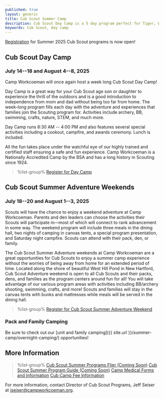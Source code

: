 ```yaml
---
published: true
layout: generic
title: Cub Scout Summer Camp
description: Cub Scout Day Camp is a 5 day program perfect for Tiger, Wolf, and Bear Scouts. Day camp has all the fun of a summer camp experience without the overnight element. Cub Scout Summer Adventure weekend is a shorter, overnight option for packs, dens, and families.
keywords: Cub Scout, day camp
---
```


<div class="alert alert-info">
<a href="{{ site.url }}/cub-scouts/register/">Registration</a> for Summer 2025 Cub Scout programs is now open!
</div>

## Cub Scout Day Camp

### July 14--18 and August 4--8, 2025

Camp Workcoeman will once again host a week long Cub Scout Day Camp!

Day Camp is a great way for your Cub Scout age son or daughter to experience the thrill of the outdoors and is a good introduction to independence from mom and dad without being too far from home. The week-long program fills each day with the adventure and experiences that families join the Scouting program for.  Activities include archery, BB, swimming, crafts, nature, STEM, and much more.

Day Camp runs 8:30 AM -- 4:00 PM and also features several special activities including a cookout, campfire, and awards ceremony. Lunch is included.

All the fun takes place under the watchful eye of our highly trained and
certified staff ensuring a safe and fun experience. Camp Workcoeman is a
Nationally Accredited Camp by the BSA and has a long history in Scouting since
1924.

> %list-group%
> <a href="{{ site.url }}/cub-scouts/register/" class="list-group-item">Register for Day Camp</a>

## Cub Scout Summer Adventure Weekends

### July 18--20 and August 1--3, 2025

Scouts will have the chance to enjoy a weekend adventure at Camp Workcoeman. Parents and den leaders can choose the activities their Scouts will participate in—most of which will connect to rank advancement in some way. The weekend program will include three meals in the dining hall, two nights of camping in canvas tents, a special program presentation, and Saturday night campfire. Scouts can attend with their pack, den, or family.

The Cub Scout Summer Adventure weekends at Camp Workcoeman are a great opportunities for Cub Scouts to enjoy a summer camp experience without the worries of being away from home for an extended period of time. Located along the shore of beautiful West Hill Pond in New Hartford, Cub Scout Adventure weekend is open to all Cub Scouts and their packs, dens, and families as the program centers around fun for all! You will take advantage of our various program areas with activities including BB/archery shooting, swimming, crafts, and more! Scouts and families will stay in the canvas tents with bunks and mattresses while meals will be served in the dining hall.

> %list-group%
> <a href="{{ site.url }}/cub-scouts/register/" class="list-group-item">Register for Cub Scout Summer Adventure Weekend</a>

### Pack and Family Camping

Be sure to check out our [unit and family camping]({{ site.url }}/summer-camp/overnight-camping/) opportunities!

## More Information

> %list-group%
> <a href="{{ site.url }}/#" class="list-group-item">Cub Scout Summer Programs Flier (Coming Soon)</a>
> <a href="{{ site.url }}/#" class="list-group-item">Cub Scout Summer Program Guide (Coming Soon)</a>
> <a href="{{ site.url }}/summer-camp/forms/medical-form-info/" class="list-group-item">Camp Medical Forms and Information</a>
> <a href="{{ site.url }}/cub-scouts/fees/" class="list-group-item">Cub Camp Fee Information</a>

For more information, contact Director of Cub Scout Programs, Jeff Seiser at
[jseiser@campworkcoeman.org](mailto:jseiser@campworkcoeman.org).
